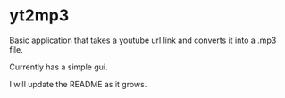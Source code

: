 # yt2mp3
Basic application that takes a youtube url link
and converts it into a .mp3 file.

Currently has a simple gui.

I will update the README as it grows.